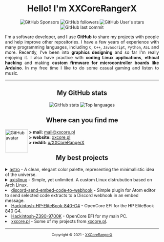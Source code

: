 <h1 align="center">
  Hello! I'm XXCoreRangerX
</h1>

<p align="center">
  <img alt="GitHub Sponsors" src="https://img.shields.io/github/sponsors/xxcorerangerx?color=%2328293D&logo=github&logoColor=%23ECEFF4&style=flat-square&colorA=1B1C1e">
  <img alt="GitHub followers" src="https://img.shields.io/github/followers/xxcorerangerx?color=%2328293D&logo=github&logoColor=%23ECEFF4&style=flat-square&colorA=1B1C1e">
  <img alt="GitHub User's stars" src="https://img.shields.io/github/stars/xxcorerangerx?color=%2328293D&logo=github&logoColor=%23ECEFF4&style=flat-square&colorA=1B1C1e">
  <img alt="GitHub last commit" src="https://img.shields.io/github/last-commit/xxcorerangerx/xxcorerangerx?color=%2328293D&logo=github&logoColor=%23ECEFF4&style=flat-square&colorA=1B1C1e&label=last%20updated">
</p>

<p align="justify">
  I'm a software developer, and I use <b>GitHub</b> to share my projects with people and help improve other repositories. I have a few years of experience with many programming languages, including <code>C</code>, <code>C++</code>, <code>Javascript</code>, <code>Python</code>, <code>ASL</code> and more. Recently, I've been into <b>graphics designing</b> and so far I'm really enjoying it. I also have practice with <b>coding Linux applications</b>, <b>ethical hacking</b> and making <b>custom firmware for microcontroller boards like Arduino</b>. In my free time I like to do some casual gaming and listen to music.
</p>

---

<h2 align="center">
  My GitHub stats
</h2>
<p align="center">
  <img alt="GitHub stats" src="https://github-readme-stats.vercel.app/api?username=XXCoreRangerX&show_icons=true&title_color=28293D&text_color=ECEFF4&icon_color=28293D&bg_color=1B1C1E&hide_border=true&border_radius=10&include_all_commits=true&count_private=true">
  <img alt="Top languages" src="https://github-readme-stats.vercel.app/api/top-langs/?username=XXCoreRangerX&show_icons=true&title_color=28293D&text_color=ECEFF4&icon_color=28293D&bg_color=1B1C1E&hide_border=true&border_radius=10&layout=compact">
</p>

<h2 align="center">
  Where can you find me
</h2><img alt="GitHub avatar" align="left" src="https://avatars.githubusercontent.com/u/61242573?v=4" width="75" height="75">
  
**\> mail:** [mail@xxcore.pl](mailto:mail@xxcore.pl) \
**\> website:** [xxcore.pl](https:/xxcore.pl) \
**\> reddit:** [u/XXCoreRangerX](https://reddit.com/u/xxcorerangerx)

<h2 align="center">
  My best projects
</h2>
<details>
  <summary><a href="https://github.com/xxcorerangerx/astro">astro</a> - A clean, elegant color palette, representing the minimallistic idea of the universe.</summary>
  <ul>
    <li><a href="https://github.com/xxcorerangerx/astro">astro</a> - Main color pallete info and documentation.</li>
    <li><a href="https://github.com/xxcorerangerx/astro-kitty">astro-kitty</a> - Port for <code>kitty</code> terminal.</li>
    <li><a href="https://github.com/xxcorerangerx/astro-tmux">astro-tmux</a> - Port for <code>tmux</code> (teminal multiplexer).</li>
    <li><a href="https://github.com/xxcorerangerx/astro-xresources">astro-xresources</a> - Port for <code>Xresources</code> file</li>
  </ul>
</details>

<details>
  <summary><a href="https://github.com/axislinux">axislinux</a> - Simple, yet unlimited. A custom Linux distrubution based on Arch Linux.</summary>
  <ul>
    <li><a href="https://github.com/axislinux/axis-live">axis-live</a> - Build files for Axis Linux.</li>
    <li><a href="https://github.com/axislinux/axislinux-repo">axislinux-repo</a> - Package repository for Axis Linux.</li>
    <li><a href="https://github.com/axislinux/releases">releases</a> - Axis Linux releases.</li>
    <li><a href="https://github.com/axislinux/releases-nightly">releases-nightly</a> - Axis Linux nightly releases.</li>
    <li><a href="https://github.com/axislinux/packages">packages</a> - All Axis Linux packages.</li>
  </ul>
</details>

<li><a href="https://github.com/xxcorerangerx/discord-send-embed-code-to-webhook">discord-send-embed-code-to-webhook</a> - Simple plugin for Atom editor to send selected code extracts to a Discord webhook in an embed message.</li>
<li><a href="https://github.com/xxcorerangerx/Hackintosh-HP-EliteBook-840-G4">Hackintosh-HP-EliteBook-840-G4</a> - OpenCore EFI for the HP EliteBook 840 G4.</li>
<li><a href="https://github.com/xxcorerangerx/Hackintosh-Z390-9700K">Hackintosh-Z390-9700K</a> - OpenCore EFI for my main PC.</li>
<li><a href="https://github.com/xxcorerangerx/xxcore.pl">xxcore.pl</a> - Some of my projects from <a href="https://xxcore.pl">xxcore.pl</a>.</li>

---

<p align="center">
  <sup>Copyright © 2021 - <a href="https://github.com/xxcorerangerx">XXCoreRangerX</a></sup>
</p>
